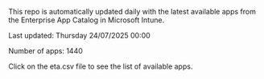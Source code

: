 This repo is automatically updated daily with the latest available apps from the Enterprise App Catalog in Microsoft Intune.

Last updated: Thursday 24/07/2025 00:00

Number of apps: 1440

Click on the eta.csv file to see the list of available apps.
